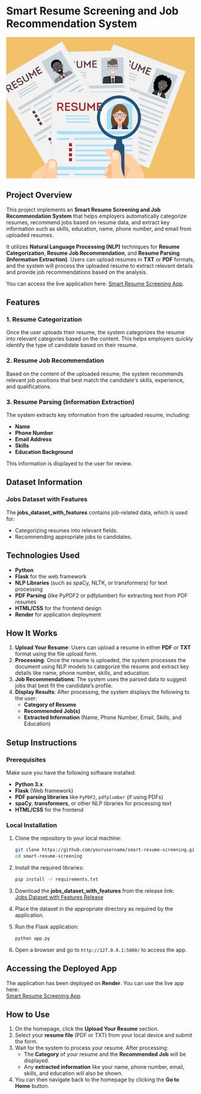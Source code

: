 
# Smart Resume Screening and Job Recommendation System
<img src="Image/resume_image.webp" alt="Overview of Mood Analysis Flow" title="Overview of Mood Analysis Flow" width="600">


## Project Overview

This project implements an **Smart Resume Screening and Job Recommendation System** that helps employers automatically categorize resumes, recommend jobs based on resume data, and extract key information such as skills, education, name, phone number, and email from uploaded resumes.

It utilizes **Natural Language Processing (NLP)** techniques for **Resume Categorization**, **Resume Job Recommendation**, and **Resume Parsing (Information Extraction)**. Users can upload resumes in **TXT** or **PDF** formats, and the system will process the uploaded resume to extract relevant details and provide job recommendations based on the analysis.

You can access the live application here: [Smart Resume Screening App](https://resume-screening-and-job-recommendation.onrender.com/).

## Features

### 1. Resume Categorization
Once the user uploads their resume, the system categorizes the resume into relevant categories based on the content. This helps employers quickly identify the type of candidate based on their resume.

### 2. Resume Job Recommendation
Based on the content of the uploaded resume, the system recommends relevant job positions that best match the candidate's skills, experience, and qualifications.

### 3. Resume Parsing (Information Extraction)
The system extracts key information from the uploaded resume, including:
- **Name**
- **Phone Number**
- **Email Address**
- **Skills**
- **Education Background**

This information is displayed to the user for review.

## Dataset Information

### Jobs Dataset with Features
The **jobs_dataset_with_features** contains job-related data, which is used for:
- Categorizing resumes into relevant fields.
- Recommending appropriate jobs to candidates.

## Technologies Used

- **Python**
- **Flask** for the web framework
- **NLP Libraries** (such as spaCy, NLTK, or transformers) for text processing
- **PDF Parsing** (like PyPDF2 or pdfplumber) for extracting text from PDF resumes
- **HTML/CSS** for the frontend design
- **Render** for application deployment

## How It Works

1. **Upload Your Resume**: Users can upload a resume in either **PDF** or **TXT** format using the file upload form.
2. **Processing**: Once the resume is uploaded, the system processes the document using NLP models to categorize the resume and extract key details like name, phone number, skills, and education.
3. **Job Recommendations**: The system uses the parsed data to suggest jobs that best fit the candidate’s profile.
4. **Display Results**: After processing, the system displays the following to the user:
   - **Category of Resume**
   - **Recommended Job(s)**
   - **Extracted Information** (Name, Phone Number, Email, Skills, and Education)

## Setup Instructions

### Prerequisites

Make sure you have the following software installed:
- **Python 3.x**
- **Flask** (Web framework)
- **PDF parsing libraries** like `PyPDF2`, `pdfplumber` (if using PDFs)
- **spaCy**, **transformers**, or other NLP libraries for processing text
- **HTML/CSS** for the frontend

### Local Installation

1. Clone the repository to your local machine:
    ```bash
    git clone https://github.com/yourusername/smart-resume-screening.git
    cd smart-resume-screening
    ```

2. Install the required libraries:
    ```bash
    pip install -r requirements.txt
    ```

3. Download the **jobs_dataset_with_features** from the release link:  
   [Jobs Dataset with Features Release](https://github.com/Lathacharujenny/Resume-Screening-and-Job-Recommendation/releases/download/jobs_dataset_with_features/jobs_dataset_with_features.csv)

4. Place the dataset in the appropriate directory as required by the application.

5. Run the Flask application:
    ```bash
    python app.py
    ```

6. Open a browser and go to `http://127.0.0.1:5000/` to access the app.

## Accessing the Deployed App

The application has been deployed on **Render**. You can use the live app here:  
[Smart Resume Screening App](https://resume-screening-and-job-recommendation.onrender.com/).

## How to Use

1. On the homepage, click the **Upload Your Resume** section.
2. Select your **resume file** (PDF or TXT) from your local device and submit the form.
3. Wait for the system to process your resume. After processing:
   - The **Category** of your resume and the **Recommended Job** will be displayed.
   - Any **extracted information** like your name, phone number, email, skills, and education will also be shown.
4. You can then navigate back to the homepage by clicking the **Go to Home** button.


